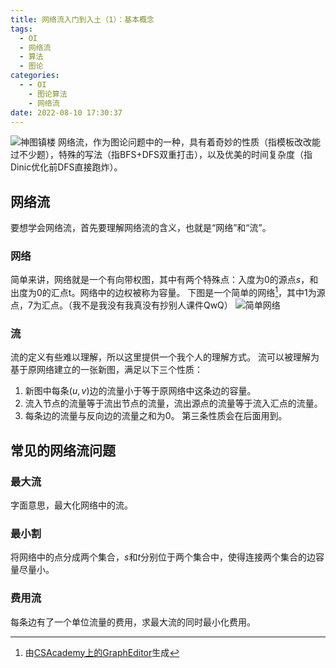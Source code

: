 ```yaml
---
title: 网络流入门到入土（1）：基本概念
tags:
  - OI
  - 网络流
  - 算法
  - 图论
categories:
  - - OI
    - 图论算法
    - 网络流
date: 2022-08-10 17:30:37
---
```


![神图镇楼](1.jpg)
网络流，作为图论问题中的一种，具有着奇妙的性质（指模板改改能过不少题），特殊的写法（指BFS+DFS双重打击），以及优美的时间复杂度（指Dinic优化前DFS直接跑炸）。

<!-- more-->

## 网络流
要想学会网络流，首先要理解网络流的含义，也就是“网络”和“流”。
### 网络
简单来讲，网络就是一个有向带权图，其中有两个特殊点：入度为0的源点$s$，和出度为0的汇点t。网络中的边权被称为容量。
下图是一个简单的网络[^1]，其中1为源点，7为汇点。（我不是我没有我真没有抄别人课件QwQ）
![简单网络](2.png)
### 流
流的定义有些难以理解，所以这里提供一个我个人的理解方式。
流可以被理解为基于原网络建立的一张新图，满足以下三个性质：
1. 新图中每条$(u,v)$边的流量小于等于原网络中这条边的容量。
2. 流入节点的流量等于流出节点的流量，流出源点的流量等于流入汇点的流量。
3. 每条边的流量与反向边的流量之和为0。
第三条性质会在后面用到。
## 常见的网络流问题
### 最大流
字面意思，最大化网络中的流。
### 最小割
将网络中的点分成两个集合，$s$和$t$分别位于两个集合中，使得连接两个集合的边容量尽量小。
### 费用流
每条边有了一个单位流量的费用，求最大流的同时最小化费用。

[^1]:由[CSAcademy上的GraphEditor](https://csacademy.com/app/graph_editor/)生成 